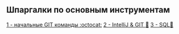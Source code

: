 ## Шпаргалки по основным инструментам

[1 - начальные GIT команды :octocat:](https://github.com/YouJhin-Exception/Cheat-sheets/tree/master/Git%20console)
[2 - IntelliJ & GIT :hammer:](https://github.com/YouJhin-Exception/Cheat-sheets/tree/master/IntelliJ-hotkeys%20%26%20GIT)
[3 - SQL:card_index: ](https://github.com/YouJhin-Exception/Cheat-sheets/tree/master/SQL-cheat)